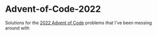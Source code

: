 # Advent-of-Code-2022
Solutions for the [2022 Advent of Code](https://adventofcode.com/2022) problems that I've been messing around with

